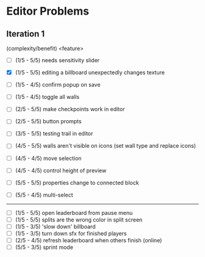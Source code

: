 # Editor Problems

## Iteration 1

(complexity/benefit) \<feature\>

- [ ] (1/5 - 5/5) needs sensitivity slider
- [x] (1/5 - 5/5) editing a billboard unexpectedly changes texture
- [ ] (1/5 - 4/5) confirm popup on save
- [ ] (1/5 - 4/5) toggle all walls
- [ ] (2/5 - 5/5) make checkpoints work in editor
- [ ] (2/5 - 5/5) button prompts
- [ ] (3/5 - 5/5) testing trail in editor
- [ ] (4/5 - 5/5) walls aren't visible on icons (set wall type and replace icons)
- [ ] (4/5 - 4/5) move selection
- [ ] (4/5 - 4/5) control height of preview
- [ ] (5/5 - 5/5) properties change to connected block
- [ ] (5/5 - 4/5) multi-select


---

- [ ] (1/5 - 5/5) open leaderboard from pause menu
- [ ] (1/5 - 5/5) splits are the wrong color in split screen
- [ ] (1/5 - 3/5) 'slow down' billboard
- [ ] (1/5 - 3/5) turn down sfx for finished players
- [ ] (2/5 - 4/5) refresh leaderboard when others finish (online)
- [ ] (5/5 - 3/5) sprint mode